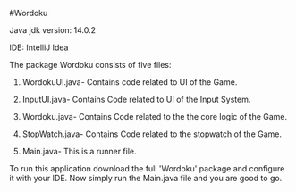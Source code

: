#Wordoku

Java jdk version: 14.0.2

IDE: IntelliJ Idea

The package Wordoku consists of five files:

1. WordokuUI.java- Contains code related to UI of the Game.

2. InputUI.java- Contains Code related to UI of the Input System.

3. Wordoku.java- Contains Code related to the the core logic of the Game.

4. StopWatch.java- Contains Code related to the stopwatch of the Game.

5. Main.java- This is a runner file.

To run this application download the full 'Wordoku' package and configure it with your IDE. Now simply run the Main.java file and you are good to go.
